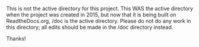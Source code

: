 This is not the active directory for this project. This WAS the active directory when the project was created in 2015, but now that it is being built on ReadtheDocs.org, /doc is the active directory. Please do not do any work in this directory; all edits should be made in the /doc directory instead.

Thanks!
